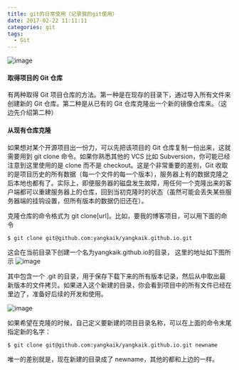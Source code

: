 ```yaml
---
title: git的日常使用（记录我的git使用）
date: 2017-02-22 11:11:11
categories: git
tags:
  - Git
---
```

![image](http://note.youdao.com/yws/api/personal/file/E9B6A19C2C2647B59A46DC7DA507D3DD?method=download&shareKey=90e8effc38981267e9a25f11864c7e8c)
#### 取得项目的 Git 仓库
有两种取得 Git 项目仓库的方法。第一种是在现存的目录下，通过导入所有文件来创建新的 Git 仓库。第二种是从已有的 Git 仓库克隆出一个新的镜像仓库来。（这边先介绍第二种）
 <!-- more -->
#### 从现有仓库克隆
如果想对某个开源项目出一份力，可以先把该项目的 Git 仓库复制一份出来，这就需要用到 git clone 命令。如果你熟悉其他的 VCS 比如 Subversion，你可能已经注意到这里使用的是 clone 而不是 checkout。这是个非常重要的差别，Git 收取的是项目历史的所有数据（每一个文件的每一个版本），服务器上有的数据克隆之后本地也都有了。实际上，即便服务器的磁盘发生故障，用任何一个克隆出来的客户端都可以重建服务器上的仓库，回到当初克隆时的状态（虽然可能会丢失某些服务器端的挂钩设置，但所有版本的数据仍旧还在）。

克隆仓库的命令格式为 git clone[url]。比如，要我的博客项目，可以用下面的命令

```
$ git clone git@github.com:yangkaik/yangkaik.github.io.git
```
这会在当前目录下创建一个名为yangkaik.github.io的目录，
这里的地址如下图所示
![image](http://note.youdao.com/yws/api/personal/file/851C631DC3314079A5F922ECA897FEC1?method=download&shareKey=0ae2554f08a71413f96cd59b27f1ff13)

其中包含一个 .git 的目录，用于保存下载下来的所有版本记录，然后从中取出最新版本的文件拷贝。如果进入这个新建的目录，你会看到项目中的所有文件已经在里边了，准备好后续的开发和使用。

![image](http://note.youdao.com/yws/api/personal/file/6E983E83F92B403C8F229E10F6A31E8A?method=download&shareKey=4f0a4116612f26f2dbbb18e753523096)


如果希望在克隆的时候，自己定义要新建的项目目录名称，可以在上面的命令末尾指定新的名字：

```
$ git clone git@github.com:yangkaik/yangkaik.github.io.git newname
```
唯一的差别就是，现在新建的目录成了 newname，其他的都和上边的一样。



